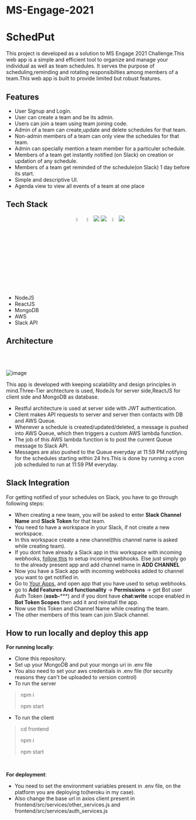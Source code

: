 # MS-Engage-2021

# SchedPut
This project is developed as a solution to MS Engage 2021 Challenge.This web app is a simple and efficient tool to organize and manage your individual as well as team schedules.
It serves the purpose of scheduling,reminding and rotating responsibilties among members of a team.This web app is built to provide limited but robust features.
## Features
* User Signup and Login.
* User can create a team and be its admin.
* Users can join a team using team joining code.
* Admin of a team can create,update and delete schedules for that team.
* Non-admin members of a team can only view the schedules for that team.
* Admin can specially mention a team member for a particuler schedule.
* Members of a team get instantly notified (on Slack) on creation or updation of any schedule.
* Members of a team get reminded of the schedule(on Slack) 1 day before its start.
* Simple and descriptive UI.
* Agenda view to view all events of a team at one place
## Tech Stack
<p align ="center">
  <code><img src="https://img.icons8.com/windows/64/26e07f/node-js.png" width="5%"/></code>
  <code><img src="https://img.icons8.com/color/48/000000/react-native.png" width="5%" /></code>
  <code><img src="https://img.icons8.com/color/50/000000/mongodb.png"/></code>
  <code><img src="https://img.icons8.com/color/48/000000/amazon-web-services.png"/></code>
  <code><img src="https://img.icons8.com/color/64/000000/git.png" width="5%"/></code>
  <code><img src="https://img.icons8.com/color/48/000000/slack-new.png"/></code>
</p>

* NodeJS
* ReactJS
* MongoDB
* AWS
* Slack API

## Architecture
<br>
<br>


![image](https://drive.google.com/uc?export=view&id=1vIn8cVNL_BkJueFSn5TdGSbXS9zaPfE7)

This app is developed with keeping scalability and design principles in mind.Three-Tier archtecture is used, NodeJs for server side,ReactJS for client side and MongoDB as database.
<br>

* Restful architecture is used at server side with JWT authentication.
* Client makes API requests to server and server then contacts with DB and AWS Queue.
* Whenever a schedule is created/updated/deleted, a message is pushed into AWS Queue, which then triggers a custom AWS lambda function.
* The job of this AWS lambda function is to post the current Queue message to Slack API.
* Messages are also pushed to the Queue everyday at 11:59 PM notifying for the schedules starting within 24 hrs.This is done by running a cron job scheduled to run at 11:59 PM everyday.

## Slack Integration
For getting notified of your schedules on Slack, you have to go through following steps:
* When creating a new team, you will be asked to enter **Slack Channel Name** and **Slack Token** for that team.
* You need to have a workspace in your Slack, if not create a new workspace.
* In this workspace create a new channel(this channel name is asked while creating team).
* If you dont have already a Slack app in this workspace with incoming webhooks, [follow this](https://slack.com/intl/en-in/help/articles/115005265063-Incoming-webhooks-for-Slack) to setup incoming webhooks. Else just simply go to the already present app and add channel name in **ADD CHANNEL**
* Now you have a Slack app with incoming webhooks added to channel you want to get notified in.
* Go to [Your Apps](https://api.slack.com/apps), and open app that you have used to setup webhooks.
* go to **Add Features And functionality** -> **Permissions** -> get Bot user Auth Token (**xoxb-*****) and if you dont have **chat:write** scope enabled in **Bot Token Scopes** then add it and reinstall the app.
* Now use this Token and Channel Name while creating the team.
* The other members of this team can join Slack channel. 

## How to run locally and deploy this app

**For running locally**:

* Clone this repository.
* Set up your MongoDB and put your mongo uri in .env file
* You also need to set your aws credentials in .env file (for security reasons they can't be uploaded to version control)
* To run the server 
 > npm i
 > 
 > npm start
* To run the client
> cd frontend
> 
> npm i
> 
> npm start

<br>

**For deployment**:

* You need to set the environment variables present in .env file, on the platform you are deploying to(heroku in my case).
* Also change the base url in axios client present in frontend/src/services/other_services.js and frontend/src/services/auth_services.js

